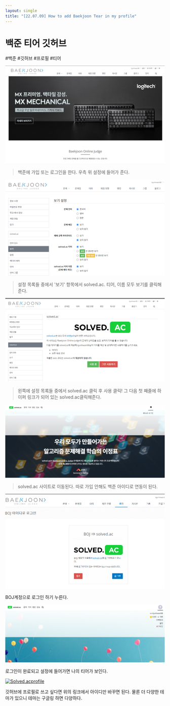 ```yaml
---
layout: single
title: "[22.07.09] How to add Baekjoon Tear in my profile"
---
```


# 백준 티어 깃허브

#백준 #깃허브 #프로필 #티어



![image-20220711031212574](2022-07-09-baeckjoon-tear.assets/image-20220711031212574.png)

> 백준에 가입 또는 로그인을 한다. 우측 위 설정에 들어가 준다.

![image-20220711031740767](2022-07-09-baeckjoon-tear.assets/image-20220711031740767.png)

> 설정 목록들 중에서 '보기' 항목에서 solved.ac. 티어, 이름 모두 보기를 클릭해 준다.

![image-20220711031252768](2022-07-09-baeckjoon-tear.assets/image-20220711031252768.png)

> 왼쪽에 설정 목록들 중에서 solved.ac 클릭 후 사용 클릭! 그 다음 첫 째줄에 하이퍼 링크가 되어 있는 solved.ac클릭해준다.

![image-20220711031536885](2022-07-09-baeckjoon-tear.assets/image-20220711031536885.png)

> solved.ac 사이트로 이동된다. 따로 가입 안해도 백준 아이디로 연동이 된다.

![image-20220711031551261](2022-07-09-baeckjoon-tear.assets/image-20220711031551261.png)

BOJ계정으로 로그인 하기 누른다.

![image-20220711031613535](2022-07-09-baeckjoon-tear.assets/image-20220711031613535.png)

로그인이 완료되고 설정에 들어가면 나의 티어가 보인다.

[![Solved.acprofile](http://mazassumnida.wtf/api/v2/generate_badge?boj=kjunhwan98)](https://solved.ac/kjunhwan98)

깃허브에 프로필로 쓰고 싶다면 위의 링크에서 아이디만 바꾸면 된다. 물론 더 다양한 테마가 있으니 테마는 구글링 하면 다양하다.

